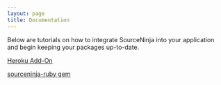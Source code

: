 ```yaml
---
layout: page
title: Documentation
---
```


Below are tutorials on how to integrate SourceNinja into your application and begin keeping your packages up-to-date.

[Heroku Add-On](heroku-addon)

[sourceninja-ruby gem](sourceninja-ruby-gem)

